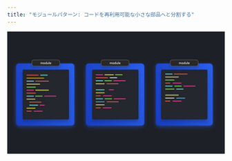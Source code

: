 ```yaml
---
title: "モジュールパターン: コードを再利用可能な小さな部品へと分割する"
---
```


![](/images/learning-patterns/module-pattern-1280w.jpg)
